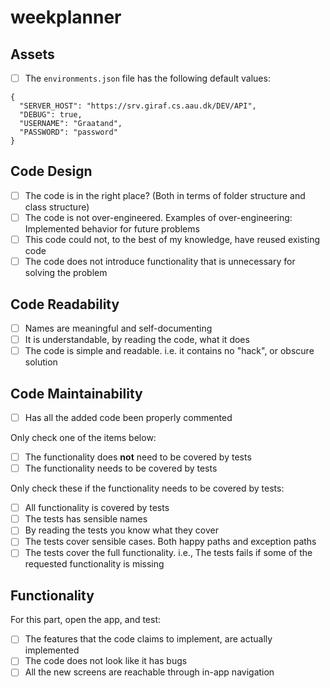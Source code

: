 # weekplanner

## Assets

- [ ] The ``environments.json`` file has the following default values:

```
{
  "SERVER_HOST": "https://srv.giraf.cs.aau.dk/DEV/API",
  "DEBUG": true,
  "USERNAME": "Graatand",
  "PASSWORD": "password"
}
```

## Code Design

- [ ] The code is in the right place? (Both in terms of folder structure and class structure)
- [ ] The code is not over-engineered. Examples of over-engineering: Implemented behavior for future problems     
- [ ] This code could not, to the best of my knowledge, have reused existing code
- [ ] The code does not introduce functionality that is unnecessary for solving the problem

## Code Readability

- [ ] Names are meaningful and self-documenting
- [ ] It is understandable, by reading the code, what it does
- [ ] The code is simple and readable. i.e. it contains no \"hack\", or obscure solution   

## Code Maintainability

- [ ] Has all the added code been properly commented

Only check one of the items below:

- [ ] The functionality does **not** need to be covered by tests
- [ ] The functionality needs to be covered by tests

Only check these if the functionality needs to be covered by tests:

- [ ] All functionality is covered by tests
- [ ] The tests has sensible names
- [ ] By reading the tests you know what they cover
- [ ] The tests cover sensible cases. Both happy paths and exception paths
- [ ] The tests cover the full functionality. i.e., The tests fails if some of the requested functionality is missing

## Functionality

For this part, open the app, and test:

- [ ] The features that the code claims to implement, are actually implemented
- [ ] The code does not look like it has bugs
- [ ] All the new screens are reachable through in-app navigation
